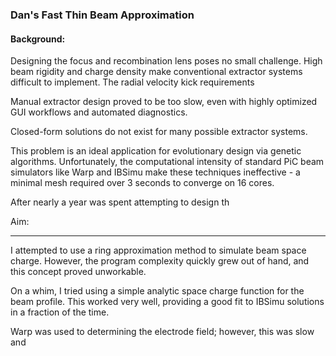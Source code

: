 ### Dan's Fast Thin Beam Approximation

#### Background: 

Designing the focus and recombination lens poses no small challenge. High beam rigidity and charge density make conventional extractor systems difficult to implement. The radial velocity kick requirements 

Manual extractor design proved to be too slow, even with highly optimized GUI workflows and automated diagnostics.

Closed-form solutions do not exist for many possible extractor systems.

This problem is an ideal application for evolutionary design via genetic algorithms. Unfortunately, the computational intensity of standard PiC beam simulators like Warp and IBSimu make these techniques ineffective - a minimal mesh required over 3 seconds to converge on 16 cores.

After nearly a year was spent attempting to design th



Aim:

<hr>

I attempted to use a ring approximation method to simulate beam space charge. However, the program complexity quickly grew out of hand, and this concept proved unworkable. 

On a whim, I tried using a simple analytic space charge function for the beam profile. This worked very well, providing a good fit to IBSimu solutions in a fraction of the time. 

Warp was used to determining the electrode field; however, this was slow and 	 


